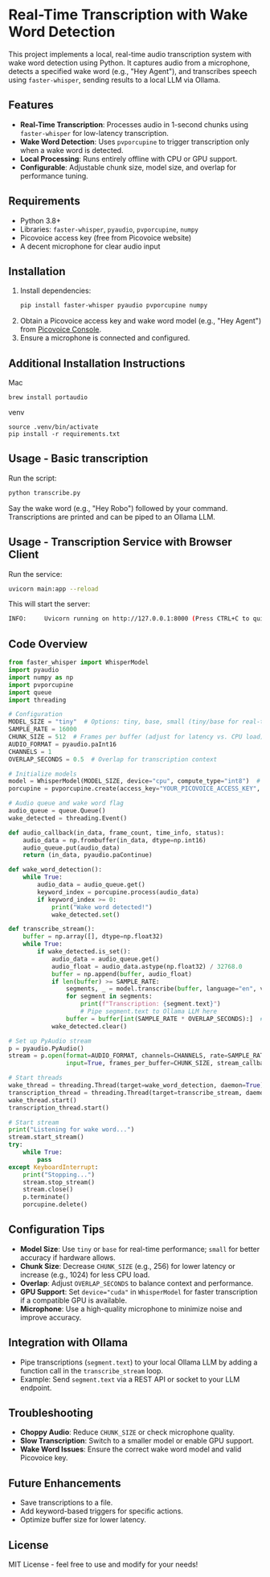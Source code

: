 # Real-Time Transcription with Wake Word Detection

This project implements a local, real-time audio transcription system with wake word detection using Python. It captures audio from a microphone, detects a specified wake word (e.g., "Hey Agent"), and transcribes speech using `faster-whisper`, sending results to a local LLM via Ollama.

## Features
- **Real-Time Transcription**: Processes audio in 1-second chunks using `faster-whisper` for low-latency transcription.
- **Wake Word Detection**: Uses `pvporcupine` to trigger transcription only when a wake word is detected.
- **Local Processing**: Runs entirely offline with CPU or GPU support.
- **Configurable**: Adjustable chunk size, model size, and overlap for performance tuning.

## Requirements
- Python 3.8+
- Libraries: `faster-whisper`, `pyaudio`, `pvporcupine`, `numpy`
- Picovoice access key (free from Picovoice website)
- A decent microphone for clear audio input

## Installation
1. Install dependencies:
   ```bash
   pip install faster-whisper pyaudio pvporcupine numpy
   ```
2. Obtain a Picovoice access key and wake word model (e.g., "Hey Agent") from [Picovoice Console](https://console.picovoice.ai).
3. Ensure a microphone is connected and configured.


## Additional Installation Instructions

Mac
```
brew install portaudio
```

venv
```
source .venv/bin/activate
pip install -r requirements.txt
```

## Usage - Basic transcription

Run the script:
```bash
python transcribe.py
```
Say the wake word (e.g., "Hey Robo") followed by your command. Transcriptions are printed and can be piped to an Ollama LLM.

## Usage - Transcription Service with Browser Client

Run the service:
```bash
uvicorn main:app --reload
```

This will start the server:
```bash
INFO:     Uvicorn running on http://127.0.0.1:8000 (Press CTRL+C to quit)
```


## Code Overview
```python
from faster_whisper import WhisperModel
import pyaudio
import numpy as np
import pvporcupine
import queue
import threading

# Configuration
MODEL_SIZE = "tiny"  # Options: tiny, base, small (tiny/base for real-time)
SAMPLE_RATE = 16000
CHUNK_SIZE = 512  # Frames per buffer (adjust for latency vs. CPU load)
AUDIO_FORMAT = pyaudio.paInt16
CHANNELS = 1
OVERLAP_SECONDS = 0.5  # Overlap for transcription context

# Initialize models
model = WhisperModel(MODEL_SIZE, device="cpu", compute_type="int8")  # Use "cuda" for GPU
porcupine = pvporcupine.create(access_key="YOUR_PICOVOICE_ACCESS_KEY", keywords=["hey agent"])

# Audio queue and wake word flag
audio_queue = queue.Queue()
wake_detected = threading.Event()

def audio_callback(in_data, frame_count, time_info, status):
    audio_data = np.frombuffer(in_data, dtype=np.int16)
    audio_queue.put(audio_data)
    return (in_data, pyaudio.paContinue)

def wake_word_detection():
    while True:
        audio_data = audio_queue.get()
        keyword_index = porcupine.process(audio_data)
        if keyword_index >= 0:
            print("Wake word detected!")
            wake_detected.set()

def transcribe_stream():
    buffer = np.array([], dtype=np.float32)
    while True:
        if wake_detected.is_set():
            audio_data = audio_queue.get()
            audio_float = audio_data.astype(np.float32) / 32768.0
            buffer = np.append(buffer, audio_float)
            if len(buffer) >= SAMPLE_RATE:
                segments, _ = model.transcribe(buffer, language="en", vad_filter=True)
                for segment in segments:
                    print(f"Transcription: {segment.text}")
                    # Pipe segment.text to Ollama LLM here
                buffer = buffer[int(SAMPLE_RATE * OVERLAP_SECONDS):]  # Slide window
            wake_detected.clear()

# Set up PyAudio stream
p = pyaudio.PyAudio()
stream = p.open(format=AUDIO_FORMAT, channels=CHANNELS, rate=SAMPLE_RATE,
                input=True, frames_per_buffer=CHUNK_SIZE, stream_callback=audio_callback)

# Start threads
wake_thread = threading.Thread(target=wake_word_detection, daemon=True)
transcription_thread = threading.Thread(target=transcribe_stream, daemon=True)
wake_thread.start()
transcription_thread.start()

# Start stream
print("Listening for wake word...")
stream.start_stream()
try:
    while True:
        pass
except KeyboardInterrupt:
    print("Stopping...")
    stream.stop_stream()
    stream.close()
    p.terminate()
    porcupine.delete()
```

## Configuration Tips
- **Model Size**: Use `tiny` or `base` for real-time performance; `small` for better accuracy if hardware allows.
- **Chunk Size**: Decrease `CHUNK_SIZE` (e.g., 256) for lower latency or increase (e.g., 1024) for less CPU load.
- **Overlap**: Adjust `OVERLAP_SECONDS` to balance context and performance.
- **GPU Support**: Set `device="cuda"` in `WhisperModel` for faster transcription if a compatible GPU is available.
- **Microphone**: Use a high-quality microphone to minimize noise and improve accuracy.

## Integration with Ollama
- Pipe transcriptions (`segment.text`) to your local Ollama LLM by adding a function call in the `transcribe_stream` loop.
- Example: Send `segment.text` via a REST API or socket to your LLM endpoint.

## Troubleshooting
- **Choppy Audio**: Reduce `CHUNK_SIZE` or check microphone quality.
- **Slow Transcription**: Switch to a smaller model or enable GPU support.
- **Wake Word Issues**: Ensure the correct wake word model and valid Picovoice key.

## Future Enhancements
- Save transcriptions to a file.
- Add keyword-based triggers for specific actions.
- Optimize buffer size for lower latency.

## License
MIT License - feel free to use and modify for your needs!